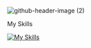 ![github-header-image (2)](https://github.com/user-attachments/assets/2c6f604f-31e7-4d5f-8373-6748025ce4a5)

My Skills

[![My Skills](https://skillicons.dev/icons?i=js,html,css,vue,dart,fastapi,flutter,kotlin,mysql,vite,py,git,github,docker)](https://skillicons.dev)
